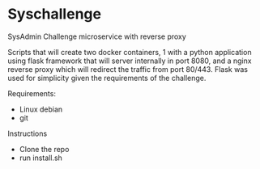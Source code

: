 # Syschallenge
SysAdmin Challenge microservice with reverse proxy

Scripts that will create two docker containers, 1 with a python application using flask framework that will server internally in port 8080, and a nginx reverse proxy which will redirect the traffic from port 80/443.
Flask was used for simplicity given the requirements of the challenge. 

Requirements:

- Linux debian
- git


Instructions
- Clone the repo
- run install.sh



